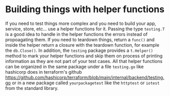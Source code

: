 # Building things with helper functions
If you need to test things more complex and you need to build your app, service, store, etc... use a helper functions for it. Passing the type `testing.T` is a good idea to handle in the helper functions the errors instead of propoagating them. If you need to teardown things, return a `func()` and inside the helper return a closure with the teardown function, for example the `db.Close()`. In addition, the `testing` package provides a `t.Helper()` method to mark your helper functions and skip them on process of printing information as they are not part of your test cases.
All that helper functions can be organized in the same package under a file `testing.go` like hashicorp does in terraform's github https://github.com/hashicorp/terraform/blob/main/internal/backend/testing.go or in a new package called `yourpackagetest` like the `httptest` or `iotest` from the standard library.
